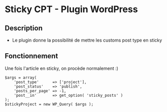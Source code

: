 # Sticky CPT - Plugin WordPress

## Description

* Le plugin donne la possibilité de mettre les customs post type en sticky

## Fonctionnement

Une fois l'article en sticky, on procède normalement :)

	$args = array(
	    'post_type'      => ['project'],
	    'post_status'    => 'publish',
	    'posts_per_page' => -1,
	    'post__in'       => get_option( 'sticky_posts' )
	);
	$stickyProject = new WP_Query( $args );
